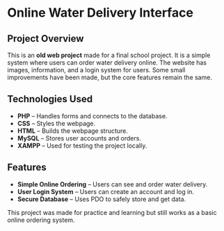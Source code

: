 # **Online Water Delivery Interface**  

## **Project Overview**  
This is an **old web project** made for a final school project. It is a simple system where users can order water delivery online. The website has images, information, and a login system for users. Some small improvements have been made, but the core features remain the same.  

## **Technologies Used**  
- **PHP** – Handles forms and connects to the database.  
- **CSS** – Styles the webpage.  
- **HTML** – Builds the webpage structure.  
- **MySQL** – Stores user accounts and orders.  
- **XAMPP** – Used for testing the project locally.  

## **Features**  
- **Simple Online Ordering** – Users can see and order water delivery.  
- **User Login System** – Users can create an account and log in.  
- **Secure Database** – Uses PDO to safely store and get data.  

This project was made for practice and learning but still works as a basic online ordering system.